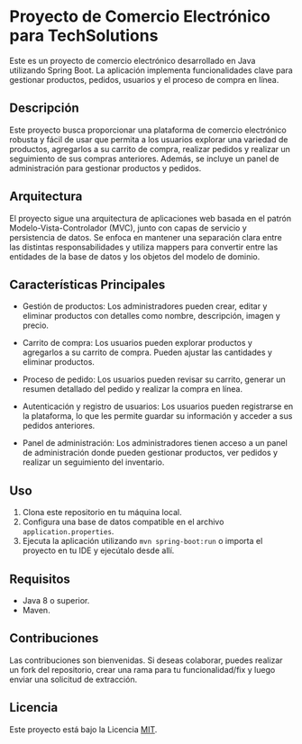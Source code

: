 # Proyecto de Comercio Electrónico para TechSolutions

Este es un proyecto de comercio electrónico desarrollado en Java utilizando Spring Boot. La aplicación implementa funcionalidades clave para gestionar productos, pedidos, usuarios y el proceso de compra en línea.

## Descripción

Este proyecto busca proporcionar una plataforma de comercio electrónico robusta y fácil de usar que permita a los usuarios explorar una variedad de productos, agregarlos a su carrito de compra, realizar pedidos y realizar un seguimiento de sus compras anteriores. Además, se incluye un panel de administración para gestionar productos y pedidos.

## Arquitectura

El proyecto sigue una arquitectura de aplicaciones web basada en el patrón Modelo-Vista-Controlador (MVC), junto con capas de servicio y persistencia de datos. Se enfoca en mantener una separación clara entre las distintas responsabilidades y utiliza mappers para convertir entre las entidades de la base de datos y los objetos del modelo de dominio.

## Características Principales

- Gestión de productos: Los administradores pueden crear, editar y eliminar productos con detalles como nombre, descripción, imagen y precio.

- Carrito de compra: Los usuarios pueden explorar productos y agregarlos a su carrito de compra. Pueden ajustar las cantidades y eliminar productos.

- Proceso de pedido: Los usuarios pueden revisar su carrito, generar un resumen detallado del pedido y realizar la compra en línea.

- Autenticación y registro de usuarios: Los usuarios pueden registrarse en la plataforma, lo que les permite guardar su información y acceder a sus pedidos anteriores.

- Panel de administración: Los administradores tienen acceso a un panel de administración donde pueden gestionar productos, ver pedidos y realizar un seguimiento del inventario.

## Uso

1. Clona este repositorio en tu máquina local.
2. Configura una base de datos compatible en el archivo `application.properties`.
3. Ejecuta la aplicación utilizando `mvn spring-boot:run` o importa el proyecto en tu IDE y ejecútalo desde allí.

## Requisitos

- Java 8 o superior.
- Maven.

## Contribuciones

Las contribuciones son bienvenidas. Si deseas colaborar, puedes realizar un fork del repositorio, crear una rama para tu funcionalidad/fix y luego enviar una solicitud de extracción.

## Licencia

Este proyecto está bajo la Licencia [MIT](LICENSE).